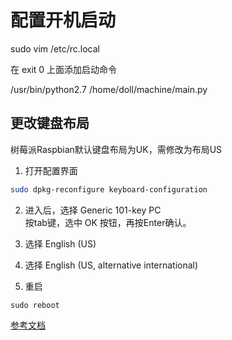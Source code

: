 # 配置开机启动
sudo vim /etc/rc.local

在 exit 0 上面添加启动命令

/usr/bin/python2.7 /home/doll/machine/main.py

## 更改键盘布局   
树莓派Raspbian默认键盘布局为UK，需修改为布局US  
1. 打开配置界面   
```bash
sudo dpkg-reconfigure keyboard-configuration
```  

2. 进入后，选择 Generic 101-key PC  
   按tab键，选中 OK 按钮，再按Enter确认。

3. 选择 English (US)

4. 选择 English (US, alternative international)

5. 重启
```
sudo reboot
```

[参考文档](http://blog.csdn.net/c80486/article/details/8460271)   
